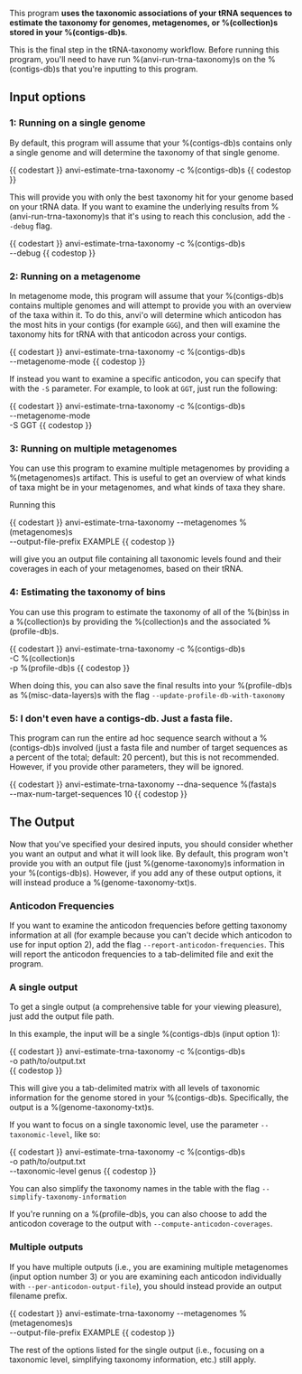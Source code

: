 This program **uses the taxonomic associations of your tRNA sequences to estimate the taxonomy for genomes, metagenomes, or %(collection)s stored in your %(contigs-db)s**. 

This is the final step in the tRNA-taxonomy workflow. Before running this program, you'll need to have run %(anvi-run-trna-taxonomy)s on the %(contigs-db)s that you're inputting to this program.

## Input options 

### 1: Running on a single genome

By default, this program will assume that your %(contigs-db)s contains only a single genome and will determine the taxonomy of that single genome.   

{{ codestart }}
anvi-estimate-trna-taxonomy -c %(contigs-db)s
{{ codestop }}

This will provide you with only the best taxonomy hit for your genome based on your tRNA data. If you want to examine the underlying results from %(anvi-run-trna-taxonomy)s that it's using to reach this conclusion, add the `--debug` flag. 

{{ codestart }}
anvi-estimate-trna-taxonomy -c %(contigs-db)s \
                           --debug 
{{ codestop }}

### 2: Running on a metagenome

In metagenome mode, this program will assume that your %(contigs-db)s contains multiple genomes and will attempt to provide you with an overview of the taxa within it. To do this, anvi'o will determine which anticodon has the most hits in your contigs (for example `GGG`), and then will examine the taxonomy hits for tRNA with that anticodon across your contigs. 

{{ codestart }}
anvi-estimate-trna-taxonomy -c %(contigs-db)s \
                           --metagenome-mode 
{{ codestop }}

If instead you want to examine a specific anticodon, you can specify that with the `-S` parameter. For example, to look at `GGT`, just run the following: 

{{ codestart }}
anvi-estimate-trna-taxonomy -c %(contigs-db)s \
                           --metagenome-mode \
                           -S GGT
{{ codestop }}

### 3: Running on multiple metagenomes

You can use this program to examine multiple metagenomes by providing a %(metagenomes)s artifact. This is useful to get an overview of what kinds of taxa might be in your metagenomes, and what kinds of taxa they share. 

Running this

{{ codestart }}
anvi-estimate-trna-taxonomy --metagenomes %(metagenomes)s \
                           --output-file-prefix EXAMPLE
{{ codestop }}

will give you an output file containing all taxonomic levels found and their coverages in each of your metagenomes, based on their tRNA. 

### 4: Estimating the taxonomy of bins 

You can use this program to estimate the taxonomy of all of the %(bin)ss in a %(collection)s by providing the %(collection)s and the associated %(profile-db)s. 

{{ codestart }}
anvi-estimate-trna-taxonomy -c %(contigs-db)s \
                           -C %(collection)s  \
                           -p %(profile-db)s 
{{ codestop }}

When doing this, you can also save the final results into your %(profile-db)s as %(misc-data-layers)s with the flag `--update-profile-db-with-taxonomy`

### 5: I don't even have a contigs-db. Just a fasta file. 

This program can run the entire ad hoc sequence search without a %(contigs-db)s involved (just a fasta file and number of target sequences as a percent of the total; default: 20 percent), but this is not recommended. However, if you provide other parameters, they will be ignored. 

{{ codestart }}
anvi-estimate-trna-taxonomy --dna-sequence %(fasta)s \
                           --max-num-target-sequences 10
{{ codestop }}

## The Output

Now that you've specified your desired inputs, you should consider whether you want an output and what it will look like. By default, this program won't provide you with an output file (just %(genome-taxonomy)s information in your %(contigs-db)s). However, if you add any of these output options, it will instead produce a %(genome-taxonomy-txt)s. 

### Anticodon Frequencies

If you want to examine the anticodon frequencies before getting taxonomy information at all (for example because you can't decide which anticodon to use for input option 2), add the flag `--report-anticodon-frequencies`. This will report the anticodon frequencies to a tab-delimited file and exit the program. 

### A single output 

To get a single output (a comprehensive table for your viewing pleasure), just add the output file path. 

In this example, the input will be a single %(contigs-db)s (input option 1): 

{{ codestart }}
anvi-estimate-trna-taxonomy -c %(contigs-db)s \
                           -o path/to/output.txt  
{{ codestop }}

This will give you a tab-delimited matrix with all levels of taxonomic information for the genome stored in your %(contigs-db)s. Specifically, the output is a %(genome-taxonomy-txt)s. 

If you want to focus on a single taxonomic level, use the parameter `--taxonomic-level`, like so:

{{ codestart }}
anvi-estimate-trna-taxonomy -c %(contigs-db)s \
                           -o path/to/output.txt  \
                           --taxonomic-level genus 
{{ codestop }}

You can also simplify the taxonomy names in the table with the flag `--simplify-taxonomy-information`

If you're running on a %(profile-db)s, you can also choose to add the anticodon coverage to the output with `--compute-anticodon-coverages`. 

### Multiple outputs

If you have multiple outputs (i.e., you are examining multiple metagenomes (input option number 3) or you are examining each anticodon individually with `--per-anticodon-output-file`), you should instead provide an output filename prefix.  

{{ codestart }}
anvi-estimate-trna-taxonomy --metagenomes %(metagenomes)s \
                           --output-file-prefix EXAMPLE
{{ codestop }}

The rest of the options listed for the single output (i.e., focusing on a taxonomic level, simplifying taxonomy information, etc.) still apply.
